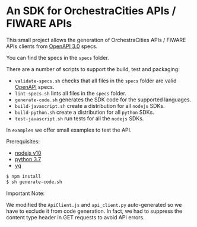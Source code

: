 # An SDK for OrchestraCities APIs / FIWARE APIs

This small project allows the generation of OrchestraCities APIs / FIWARE APIs
clients from [OpenAPI 3.0](http://spec.openapis.org/oas/v3.0.2) specs.

You can find the specs in the `specs` folder.

There are a number of scripts to support the build, test and packaging:

-   `validate-specs.sh` checks that all files in the `specs` folder are valid
    [OpenAPI](http://spec.openapis.org/oas/v3.0.2) specs.
-   `lint-specs.sh` lints all files in the `specs` folder.
-   `generate-code.sh` generates the SDK code for the supported languages.
-   `build-javascript.sh` create a distribution for all `nodejs` SDKs.
-   `build-python.sh` create a distribution for all `python` SDKs.
-   `test-javascript.sh` run tests for all the `nodejs` SDKs.

In `examples` we offer small examples to test the API.

Prerequisites:

-   [nodejs v10](https://nodejs.org/en/)
-   [python 3.7](https://www.python.org/)
-   [yq](https://mikefarah.github.io/yq/)

```bash
$ npm install
$ sh generate-code.sh
```

Important Note:

We modified the `ApiClient.js` and `api_client.py` auto-generated so we have to
exclude it from code generation. In fact, we had to suppress the content type
header in GET requests to avoid API errors.
